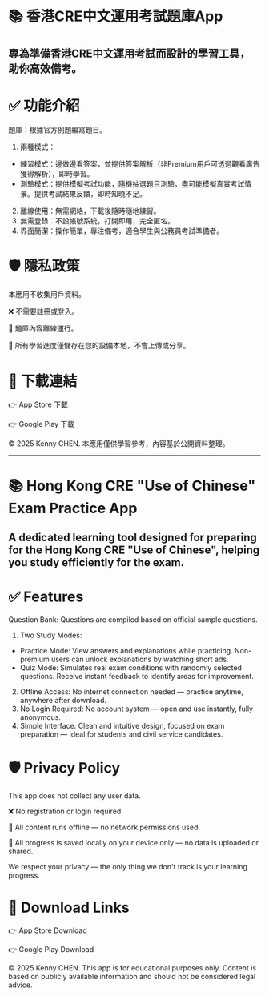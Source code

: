 # 📚 香港CRE中文運用考試題庫App
## 專為準備香港CRE中文運用考試而設計的學習工具，助你高效備考。

# ✅ 功能介紹
題庫：根據官方例題編寫題目。
1. 兩種模式：
- 練習模式：邊做邊看答案，並提供答案解析（非Premium用戶可透過觀看廣告獲得解析），即時學習。
- 測驗模式：提供模擬考試功能，隨機抽選題目測驗，盡可能模擬真實考試情景。提供考試結果反饋，即時知曉不足。
2. 離線使用：無需網絡，下載後隨時隨地練習。
3. 無需登錄：不設帳號系統，打開即用，完全匿名。
4. 界面簡潔：操作簡單，專注備考，適合學生與公務員考試準備者。

# 🛡️ 隱私政策
本應用不收集用戶資料。

❌ 不需要註冊或登入。

📵 題庫內容離線運行。

🔐 所有學習進度僅儲存在您的設備本地，不會上傳或分享。<br>


# 📱 下載連結 

👉 App Store 下載 

👉 Google Play 下載

© 2025 Kenny CHEN. 本應用僅供學習參考，內容基於公開資料整理。



---



# 📚 Hong Kong CRE "Use of Chinese" Exam Practice App
## A dedicated learning tool designed for preparing for the Hong Kong CRE "Use of Chinese", helping you study efficiently for the exam.

# ✅ Features
Question Bank: Questions are compiled based on official sample questions.
1. Two Study Modes:
- Practice Mode: View answers and explanations while practicing. Non-premium users can unlock explanations by watching short ads.
- Quiz Mode: Simulates real exam conditions with randomly selected questions. Receive instant feedback to identify areas for improvement.
2. Offline Access: No internet connection needed — practice anytime, anywhere after download.
3. No Login Required: No account system — open and use instantly, fully anonymous.
4. Simple Interface: Clean and intuitive design, focused on exam preparation — ideal for students and civil service candidates.

# 🛡️ Privacy Policy
This app does not collect any user data.

❌ No registration or login required.

📵 All content runs offline — no network permissions used.

🔐 All progress is saved locally on your device only — no data is uploaded or shared.

We respect your privacy — the only thing we don't track is your learning progress.

# 📱 Download Links
👉 App Store Download

👉 Google Play Download

© 2025 Kenny CHEN. This app is for educational purposes only. Content is based on publicly available information and should not be considered legal advice.
